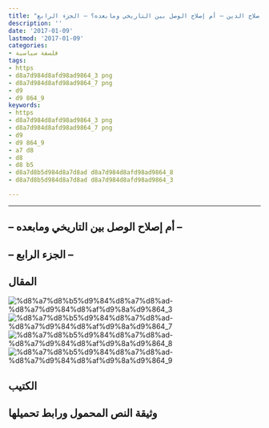 ```yaml
---
title: "إصلاح الدين – أم إصلاح الوصل بين التاريخي ومابعده؟ – الجزء الرابع"
description: ''
date: '2017-01-09'
lastmod: '2017-01-09'
categories:
- فلسفة سياسية
tags:
- https
- d8a7d984d8afd98ad9864_3 png
- d8a7d984d8afd98ad9864_7 png
- d9
- d9 864_9
keywords:
- https
- d8a7d984d8afd98ad9864_3 png
- d8a7d984d8afd98ad9864_7 png
- d9
- d9 864_9
- a7 d8
- d8
- d8 b5
- d8a7d8b5d984d8a7d8ad d8a7d984d8afd98ad9864_8
- d8a7d8b5d984d8a7d8ad d8a7d984d8afd98ad9864_3

---
```

****

## **– أم إصلاح الوصل بين التاريخي ومابعده –**

## **– الجزء الرابع –**

## المقال

![%d8%a7%d8%b5%d9%84%d8%a7%d8%ad-%d8%a7%d9%84%d8%af%d9%8a%d9%864_3](https://abouyaarebmarzouki.wordpress.com/wp-content/uploads/2017/01/d8a7d8b5d984d8a7d8ad-d8a7d984d8afd98ad9864_3.png?w=648) ![%d8%a7%d8%b5%d9%84%d8%a7%d8%ad-%d8%a7%d9%84%d8%af%d9%8a%d9%864_7](https://abouyaarebmarzouki.wordpress.com/wp-content/uploads/2017/01/d8a7d8b5d984d8a7d8ad-d8a7d984d8afd98ad9864_7.png?w=648) ![%d8%a7%d8%b5%d9%84%d8%a7%d8%ad-%d8%a7%d9%84%d8%af%d9%8a%d9%864_8](https://abouyaarebmarzouki.wordpress.com/wp-content/uploads/2017/01/d8a7d8b5d984d8a7d8ad-d8a7d984d8afd98ad9864_8.png?w=648) ![%d8%a7%d8%b5%d9%84%d8%a7%d8%ad-%d8%a7%d9%84%d8%af%d9%8a%d9%864_9](https://abouyaarebmarzouki.wordpress.com/wp-content/uploads/2017/01/d8a7d8b5d984d8a7d8ad-d8a7d984d8afd98ad9864_9.png?w=648)

## الكتيب

## وثيقة النص المحمول ورابط تحميلها

###